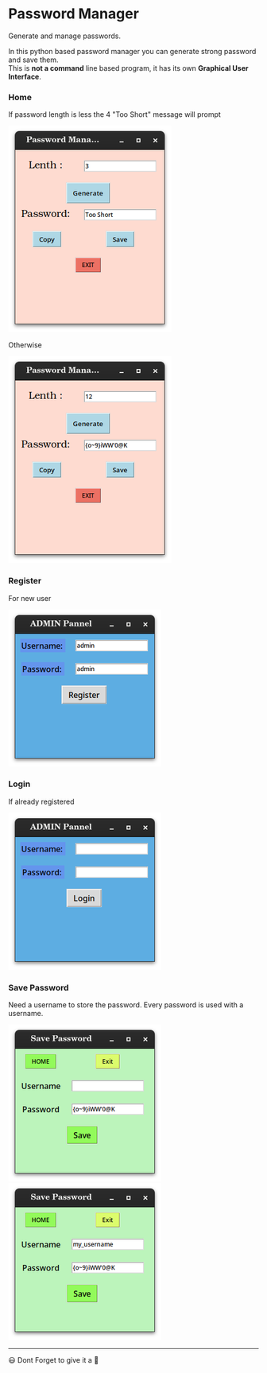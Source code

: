 # Password Manager
Generate and manage passwords.

In this python based password manager you can generate strong password and save them.<br>
This is <b>not a command</b> line based program, it has its own <b>Graphical User Interface</b>.<br>

<h3>Home</h3>
<p>If password length is less the 4 "Too Short" message will prompt</p>
<p alige="center">
  <img src='/data/images/home1.png' />
</p>

<p>Otherwise</p>
<p alige="center">
  <img src='/data/images/home2.png' />
</p>

<h3>Register</h3>
<p>For new user</p>
  <img src="/data/images/register.png" />
  
<h3>Login</h3>
<p>If already registered</p>
  <img src="/data/images/login.png"/>
  
<h3>Save Password</h3>
<p>Need a username to store the password. Every password is used with a username.</p>
  <img src="/data/images/save1.png"/>
  <img src="/data/images/save2.png"/>
  <hr>

<p> &#128515 Dont Forget to give it a &#127775</p>

